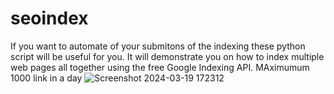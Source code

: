 # seoindex
If you want to automate of your submitons of the indexing these python script will be useful for you.
It will demonstrate you on how to index multiple web pages all together using the free Google Indexing API. MAximumum 1000 link in a day
![Screenshot 2024-03-19 172312](https://github.com/MBurhanKurt/seoindex/assets/61689104/54544442-d094-409c-86ee-8669b83f60c9)
